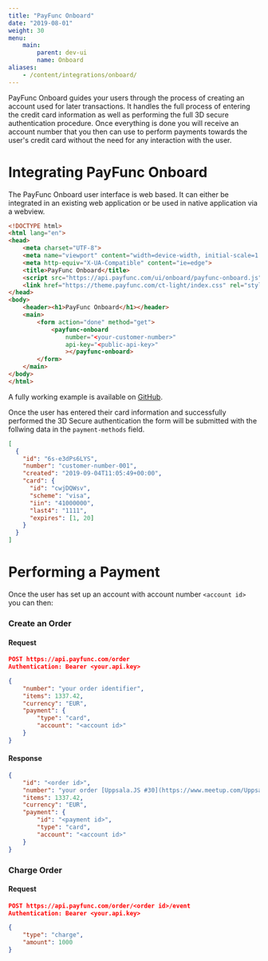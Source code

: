 ```yaml
---
title: "PayFunc Onboard"
date: "2019-08-01"
weight: 30
menu: 
    main:
        parent: dev-ui
        name: Onboard
aliases:
    - /content/integrations/onboard/
---
```


PayFunc Onboard guides your users through the process of creating an account used for later transactions. It handles the full process of entering the credit card information as well as performing the full 3D secure authentication procedure. Once everything is done you will receive an account number that you then can use to perform payments towards the user's credit card without the need for any interaction with the user.

# Integrating PayFunc Onboard

The PayFunc Onboard user interface is web based. It can either be integrated in an existing web application or be used in native application via a webview.

```html
<!DOCTYPE html>
<html lang="en">
<head>
	<meta charset="UTF-8">
	<meta name="viewport" content="width=device-width, initial-scale=1.0">
	<meta http-equiv="X-UA-Compatible" content="ie=edge">
	<title>PayFunc Onboard</title>
	<script src="https://api.payfunc.com/ui/onboard/payfunc-onboard.js"></script>
	<link href="https://theme.payfunc.com/ct-light/index.css" rel="stylesheet">
</head>
<body>
	<header><h1>PayFunc Onboard</h1></header>
	<main>
		<form action="done" method="get">
			<payfunc-onboard
				number="<your-customer-number>"
				api-key="<public-api-key>"
				></payfunc-onboard>
		</form>
	</main>
</body>
</html>
```
A fully working example is available on [GitHub](https://github.com/payfunc/onboard-example).

Once the user has entered their card information and successfully performed the 3D Secure authentication the form will be submitted with the follwing data in the `payment-methods` field.

```json
[
  {
    "id": "6s-e3dPs6LYS",
    "number": "customer-number-001",
    "created": "2019-09-04T11:05:49+00:00",
    "card": {
      "id": "cwjDQWsv",
      "scheme": "visa",
      "iin": "41000000",
      "last4": "1111",
      "expires": [1, 20]
    }
  }
]
```

# Performing a Payment
Once the user has set up an account with account number `<account id>` you can then:
### Create an Order
#### Request
```json
POST https://api.payfunc.com/order
Authentication: Bearer <your.api.key>

{
    "number": "your order identifier",
    "items": 1337.42,
    "currency": "EUR",
    "payment": {
        "type": "card",
        "account": "<account id>"
    }
}
```
#### Response
```json
{
    "id": "<order id>",
    "number": "your order [Uppsala.JS #30](https://www.meetup.com/Uppsalajs/events/266590693/)identifier",
    "items": 1337.42,
    "currency": "EUR",
    "payment": {
        "id": "<payment id>",
        "type": "card",
        "account": "<account id>"
    }
}
```
### Charge Order
#### Request
```json
POST https://api.payfunc.com/order/<order id>/event
Authentication: Bearer <your.api.key>

{
	"type": "charge",
	"amount": 1000
}
```
